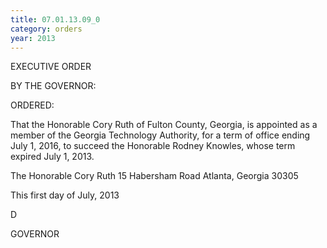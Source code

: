 ```yaml
---
title: 07.01.13.09_0
category: orders
year: 2013
---
```

 

EXECUTIVE ORDER

BY THE GOVERNOR:

ORDERED:

That the Honorable Cory Ruth of Fulton County, Georgia, is
appointed as a member of the Georgia Technology Authority, for a
term of office ending July 1, 2016, to succeed the Honorable
Rodney Knowles, whose term expired July 1, 2013.

The Honorable Cory Ruth
15 Habersham Road
Atlanta, Georgia 30305

This first day of July, 2013

D

GOVERNOR

